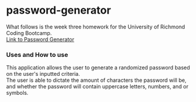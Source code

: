 # password-generator  
What follows is the week three homework for the University of Richmond Coding Bootcamp.  
[Link to Password Generator]( https://thebriankilpatrick.github.io/password-generator/)  

### Uses and How to use  
This application allows the user to generate a randomized password based on the user's inputted criteria.  
The user is able to dictate the amount of characters the password will be, and whether the password will
contain uppercase letters, numbers, and or symbols.  
